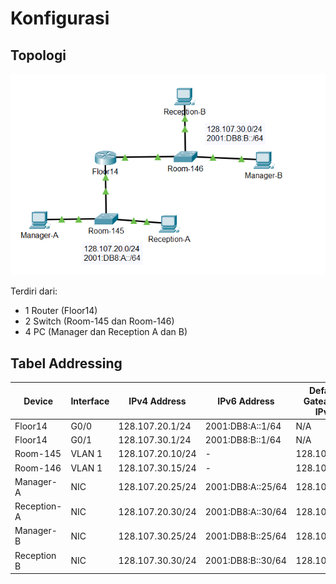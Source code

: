 # Konfigurasi 

## Topologi
![Topologi Jaringan](./topologi.png)

Terdiri dari:
- 1 Router (Floor14)
- 2 Switch (Room-145 dan Room-146)
- 4 PC (Manager dan Reception A dan B)

## Tabel Addressing
| Device     | Interface    | IPv4 Address     |  IPv6 Address     | Default Gateaway IPv4 | Default Gateaway IPv6 |
|------------|--------------|------------------|-------------------|-----------------------|-----------------------|
| Floor14    | G0/0         | 128.107.20.1/24  | 2001:DB8:A::1/64  | N/A                   | N/A                   |      
| Floor14    | G0/1         | 128.107.30.1/24  | 2001:DB8:B::1/64  | N/A                   | N/A                   |   
| Room-145   | VLAN 1       | 128.107.20.10/24 | -                 | 128.107.20.1          | -                     |
| Room-146   | VLAN 1       | 128.107.30.15/24 | -                 | 128.107.30.1          | -                     |
| Manager-A  | NIC          | 128.107.20.25/24 | 2001:DB8:A::25/64 | 128.107.20.1          | FE80::3               |
| Reception-A| NIC          | 128.107.20.30/24 | 2001:DB8:A::30/64 | 128.107.20.1          | FE80::3               |
| Manager-B  | NIC          | 128.107.30.25/24 | 2001:DB8:B::25/64 | 128.107.30.1          | FE80::1               |
| Reception B| NIC          | 128.107.30.30/24 | 2001:DB8:B::30/64 | 128.107.30.1          | FE80::1               |

